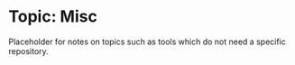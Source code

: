 # Topic: Misc
Placeholder for notes on topics such as tools which do not need a specific repository.
